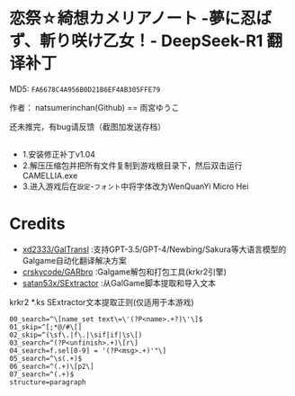 # 恋祭☆綺想カメリアノート -夢に忍ばず、斬り咲け乙女！- DeepSeek-R1 翻译补丁

MD5: `FA6678C4A956B0D21B6EF4AB305FFE79`

作者： natsumerinchan(Github) == 雨宮ゆうこ

还未推完，有bug请反馈（截图加发送存档）

## 
- 1.安装修正补丁v1.04
- 2.解压压缩包并把所有文件复制到游戏根目录下，然后双击运行CAMELLIA.exe
- 3.进入游戏后在`設定`-`フォント`中将字体改为WenQuanYi Micro Hei

# Credits

- [xd2333/GalTransl](https://github.com/xd2333/GalTransl.git) :支持GPT-3.5/GPT-4/Newbing/Sakura等大语言模型的Galgame自动化翻译解决方案
- [crskycode/GARbro](https://github.com/crskycode/GARbro) :Galgame解包和打包工具(krkr2引擎)
- [satan53x/SExtractor](https://github.com/satan53x/SExtractor.git) :从GalGame脚本提取和导入文本

krkr2 *.ks SExtractor文本提取正则(仅适用于本游戏)
```
00_search=^\[name_set text\=\'(?P<name>.+?)\'\]$
01_skip=^[;*@/#\[]
02_skip=^(\sf\.|f\.|\sif|if|\s\[)
03_search=^(?P<unfinish>.+)\[r\]
04_search=f.sel[0-9] = '(?P<msg>.+)'"\]
05_search=^\s(.+)$
06_search=^(.+)\[p2\]
07_search=^(.+)$
structure=paragraph
```
